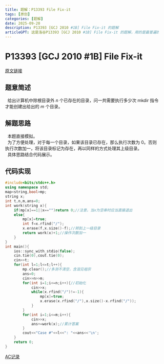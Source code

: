 ```yaml
---
title: 题解：P13393 File Fix-it
tags: [原创]
categories: [题解]
date: 2025-09-20
description: P13393 [GCJ 2010 #1B] File Fix-it 的题解
articleGPT: 这是洛谷P13393 [GCJ 2010 #1B] File Fix-it 的题解，用的是最普遍的解法。
---
```

# P13393 [GCJ 2010 #1B] File Fix-it
[原文链接](https://www.luogu.com.cn/article/6740q8z1)
## 题意简述
&nbsp;&nbsp;给出计算机中除根目录外 $n$ 个已存在的目录，问一共需要执行多少次 mkdir 指令才能创建出给出的 $m$ 个目录。
## 解题思路
&nbsp;&nbsp;本题直接模拟。  
&nbsp;&nbsp;为了方便处理，对于每一个目录，如果该目录已存在，那么执行次数为 $0$。否则执行次数加一，将该目录标记为存在，再以同样的方式处理其上级目录。  
&nbsp;&nbsp;具体思路结合代码展示。
## 代码实现

```cpp
#include<bits/stdc++.h>
using namespace std;
map<string,bool>mp;
string x;
int t,n,m,ans=0;
int work(string x){
	if(mp[x]==1||x=="")return 0;//注意，当x为空串时应当直接退出
	else{
		mp[x]=true;
		int f=x.rfind("/");
		x.erase(f,x.size()-f);//转到上一级目录
		return work(x)+1;//操作次数加一
	}
}
int main(){
    ios::sync_with_stdio(false);
    cin.tie(0),cout.tie(0);
    cin>>t;
    for(int l=1;l<=t;l++){
        mp.clear();//多测不清空，含泪见祖宗
		ans=0;
		cin>>n>>m;
		for(int i=1;i<=n;i++){//初始化
			cin>>x;
			while(x.rfind("/")!=-1){
				mp[x]=true;
				x.erase(x.rfind("/"),x.size()-x.rfind("/"));
			}
		}
		for(int i=1;i<=m;i++){
			cin>>x;
			ans+=work(x);//累计答案
		}
		cout<<"Case #"<<l<<": "<<ans<<'\n';
	}
	return 0;
} 
```
[AC记录](https://www.luogu.com.cn/record/226812087)
